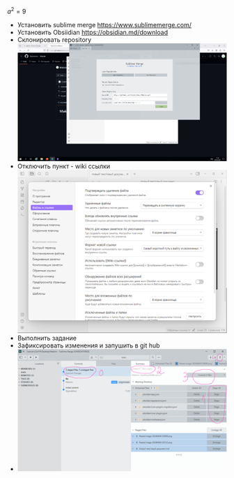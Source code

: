 $a^2=9$
- Установить sublime merge https://www.sublimemerge.com/
- Установить Obsiidian https://obsidian.md/download
- Склонировать repository ![](./images/Pasted%20image%2020240404120006.png)
- Отключить пункт - wiki ссылки ![](./images/Pasted%20image%2020240404120122.png)
- Выполнить задание
- Зафиксировать изменения и запушить в git hub
- ![](./images/Pasted%20image%2020240404121232.png)